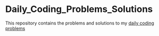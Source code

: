 # Daily_Coding_Problems_Solutions

This repository contains the problems and solutions to my [daily coding problems](https://www.dailycodingproblem.com/)
